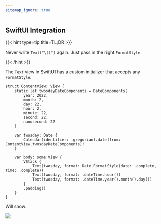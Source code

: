 ```yaml
---
sitemap_ignore: true
---
```

## SwiftUI Integration

{{< hint type=tip title=TL;DR >}}

Never write `Text("\()")` again. Just pass in the right `FormatStyle`

{{< /hint >}}

The `Text` view in SwiftUI has a custom initializer that accepts any `FormatStyle`.

<pre class="splash"><code><span class="keyword token">struct</span> ContentView: <span class="type token">View</span> {
    <span class="keyword token">static let</span> twosdayDateComponents = <span class="type token">DateComponents</span>(
        year: <span class="number token">2022</span>,
        month: <span class="number token">2</span>,
        day: <span class="number token">22</span>,
        hour: <span class="number token">2</span>,
        minute: <span class="number token">22</span>,
        second: <span class="number token">22</span>,
        nanosecond: <span class="number token">22</span>
    )

    <span class="keyword token">var</span> twosday: <span class="type token">Date</span> {
        <span class="type token">Calendar</span>(identifier: .<span class="dotAccess token">gregorian</span>).<span class="call token">date</span>(from: <span class="type token">ContentView</span>.<span class="property token">twosdayDateComponents</span>)!
    }

    <span class="keyword token">var</span> body: <span class="keyword token">some</span> <span class="type token">View</span> {
        <span class="type token">VStack</span> {
            <span class="type token">Text</span>(twosday, format: <span class="type token">Date</span>.<span class="type token">FormatStyle</span>(date: .<span class="dotAccess token">complete</span>, time: .<span class="dotAccess token">complete</span>))
            <span class="type token">Text</span>(twosday, format: .<span class="dotAccess token">dateTime</span>.<span class="call token">hour</span>())
            <span class="type token">Text</span>(twosday, format: .<span class="dotAccess token">dateTime</span>.<span class="call token">year</span>().<span class="call token">month</span>().<span class="call token">day</span>())
        }
        .<span class="call token">padding</span>()
    }
}</code></pre>

Will show:

![](/images/text-date-formatter.png)
